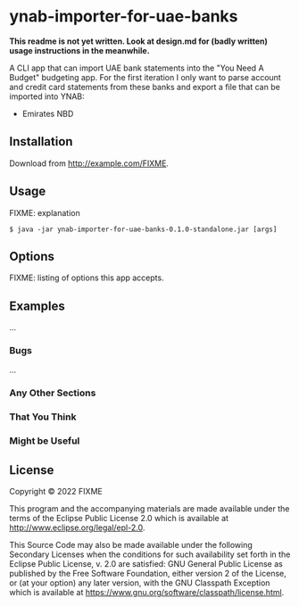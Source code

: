 # ynab-importer-for-uae-banks

**This readme is not yet written. Look at design.md for (badly written) usage instructions in the meanwhile.**

A CLI app that can import UAE bank statements into the "You Need A Budget" budgeting app. For the first iteration I only
want to parse account and credit card statements from these banks and export a file that can be imported into YNAB:
- Emirates NBD

## Installation

Download from http://example.com/FIXME.

## Usage

FIXME: explanation

    $ java -jar ynab-importer-for-uae-banks-0.1.0-standalone.jar [args]

## Options

FIXME: listing of options this app accepts.

## Examples

...

### Bugs

...

### Any Other Sections
### That You Think
### Might be Useful

## License

Copyright © 2022 FIXME

This program and the accompanying materials are made available under the
terms of the Eclipse Public License 2.0 which is available at
http://www.eclipse.org/legal/epl-2.0.

This Source Code may also be made available under the following Secondary
Licenses when the conditions for such availability set forth in the Eclipse
Public License, v. 2.0 are satisfied: GNU General Public License as published by
the Free Software Foundation, either version 2 of the License, or (at your
option) any later version, with the GNU Classpath Exception which is available
at https://www.gnu.org/software/classpath/license.html.
